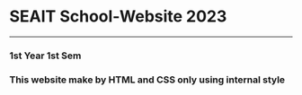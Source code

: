 # SEAIT School-Website 2023
<hr>
<h3>1st Year 1st Sem</h3>
<h3>This website make by HTML and CSS only using internal style</h3>
